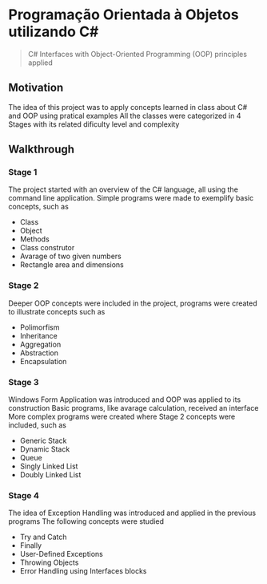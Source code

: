 # Programação Orientada à Objetos utilizando C#
> C# Interfaces with Object-Oriented Programming (OOP) principles applied

## Motivation
The idea of this project was to apply concepts learned in class about C# and OOP using pratical examples
All the classes were categorized in 4 Stages with its related dificulty level and complexity

## Walkthrough
### Stage 1
The project started with an overview of the C# language, all using the command line application.
Simple programs were made to exemplify basic concepts, such as
- Class
- Object
- Methods
- Class construtor
- Avarage of two given numbers
- Rectangle area and dimensions


### Stage 2
Deeper OOP concepts were included in the project, programs were created to illustrate concepts such as
- Polimorfism
- Inheritance
- Aggregation
- Abstraction
- Encapsulation

### Stage 3
Windows Form Application was introduced and OOP was applied to its construction
Basic programs, like avarage calculation, received an interface
More complex programs were created where Stage 2 concepts were included, such as
- Generic Stack
- Dynamic Stack
- Queue
- Singly Linked List 
- Doubly Linked List

### Stage 4
The idea of Exception Handling was introduced and applied in the previous programs
The following concepts were studied
- Try and Catch
- Finally
- User-Defined Exceptions
- Throwing Objects
- Error Handling using Interfaces blocks

